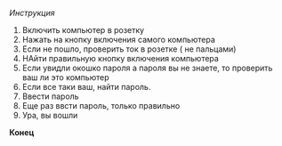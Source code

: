  *Инструкция*

 1.  Включить компьютер в розетку
 2.  Нажать на кнопку включения самого компьютера
 3.  Если не пошло, проверить ток в розетке ( не пальцами)
 4.  НАйти правильную кнопку включения компьютера
 6.  Если увидли окошко пароля а пароля вы не знаете, то проверить ваш ли это компьютер
 7.  Если все таки ваш, найти пароль.
 8.  Ввести пароль 
 9.  Еще раз ввсти пароль, только правильно
 10. Ура, вы вошли

 **Конец**

